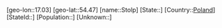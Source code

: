 ﻿---
location: [54.47,17.03]
type: City
tags:
- geo/City


SpocWebEntityId: 34585
isDeleted: false
confidential: public

---
[geo-lon::17.03]
[geo-lat::54.47]
[name::Stolp]
[State::]
[Country::[Poland](geo/Continent/Europe/Poland.md)]
[StateId::]
[Population::]
[Unknown::]

